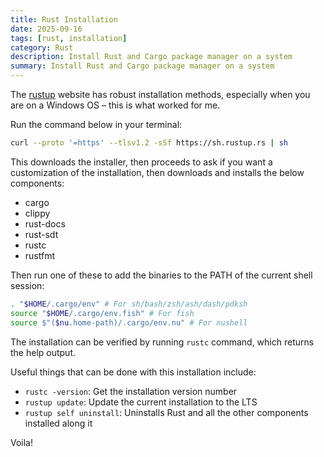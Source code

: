 ```yaml
---
title: Rust Installation
date: 2025-09-16
tags: [rust, installation]
category: Rust
description: Install Rust and Cargo package manager on a system
summary: Install Rust and Cargo package manager on a system
---
```


The [rustup](https://rustup.rs/#) website has robust installation methods, especially when you are on a Windows OS – this is what worked for me.

Run the command below in your terminal:

```bash
curl --proto '=https' --tlsv1.2 -sSf https://sh.rustup.rs | sh
```

This downloads the installer, then proceeds to ask if you want a customization of the installation, then downloads and installs the below components:

- cargo
- clippy
- rust-docs 
- rust-sdt
- rustc
- rustfmt

Then run one of these to add the binaries to the PATH of the current shell session:

```bash
. "$HOME/.cargo/env" # For sh/bash/zsh/ash/dash/pdksh
source "$HOME/.cargo/env.fish" # For fish
source $"($nu.home-path)/.cargo/env.nu" # For nushell

```

The installation can be verified by running `rustc` command, which returns the help output.

Useful things that can be done with this installation include:

- `rustc -version`: Get the installation version number
- `rustup update`: Update the current installation to the LTS
- `rustup self uninstall`: Uninstalls Rust and all the other components installed along it

Voila!
